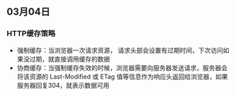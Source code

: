 ## 03月04日
### HTTP缓存策略
- 强制缓存：当浏览器一次请求资源， 请求头部会设置有过期时间，下次访问如果没过期，就直接调用缓存的数据
- 协商缓存：当强制缓存失效的时候，浏览器需要向服务器发送请求，服务器会将该资源的 Last-Modified 或 ETag 值等信息作为响应头返回给浏览器，如果服务器回复304，就表示数据可用